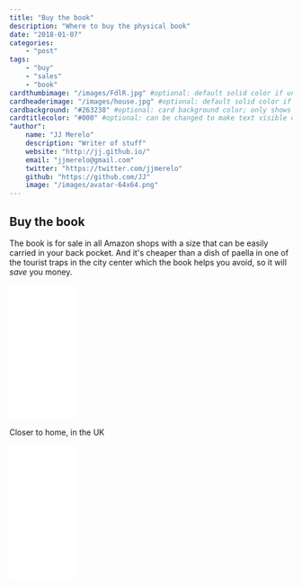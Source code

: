 ```yaml
---
title: "Buy the book"
description: "Where to buy the physical book"
date: "2018-01-07"
categories:
    - "post"
tags:
    - "buy"
    - "sales"
    - "book"
cardthumbimage: "/images/FdlR.jpg" #optional: default solid color if unset
cardheaderimage: "/images/house.jpg" #optional: default solid color if unset
cardbackground: "#263238" #optional: card background color; only shows when no image specified
cardtitlecolor: "#000" #optional: can be changed to make text visible over card image
"author":
    name: "JJ Merelo"
    description: "Writer of stuff"
    website: "http://jj.github.io/"
    email: "jjmerelo@gmail.com"
    twitter: "https://twitter.com/jjmerelo"
    github: "https://github.com/JJ"
    image: "/images/avatar-64x64.png"
---
```


## Buy the book

The book is for sale in all Amazon shops with a size that can be easily carried
in your back pocket. And it's cheaper than a dish of paella in one of
the tourist traps in the city center which the book helps you avoid, so it will *save* you money.


<iframe style="width:120px;height:240px;" marginwidth="0" marginheight="0" scrolling="no" frameborder="0" src="//ws-na.amazon-adsystem.com/widgets/q?ServiceVersion=20070822&OneJS=1&Operation=GetAdHtml&MarketPlace=US&source=ss&ref=as_ss_li_til&ad_type=product_link&tracking_id=perltutobyjjmere&marketplace=amazon&region=US&placement=1523257083&asins=1523257083&linkId=936ee36c7572ad4321a0961c0d752cd1&show_border=true&link_opens_in_new_window=true"></iframe>

Closer to home, in the UK

<iframe style="width:120px;height:240px;" marginwidth="0" marginheight="0" scrolling="no" frameborder="0" src="//ws-eu.amazon-adsystem.com/widgets/q?ServiceVersion=20070822&OneJS=1&Operation=GetAdHtml&MarketPlace=GB&source=ss&ref=as_ss_li_til&ad_type=product_link&tracking_id=severawebsite-21&marketplace=amazon&region=GB&placement=1523257083&asins=1523257083&linkId=d621bbb867d5cf2d05912d97b06a5e5d&show_border=true&link_opens_in_new_window=true"></iframe>

